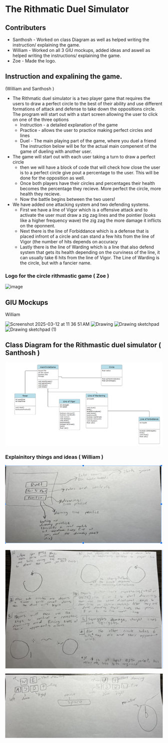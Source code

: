 # The Rithmatic Duel Simulator

## Contributers 
* Santhosh - Worked on class Diagram as well as helped writing the instruction/ explaining the game.
* William - Worked on all 3 GIU mockups, added ideas and aswell as helped writing the instructions/ explaining the game.
* Zoe - Made the logo.

## Instruction and expalining the game.
(William and Santhosh )
* The Rithmatic duel simulator is a two player game that requires the users to draw a perfect circle to the best of their ability and use different formations of attack and defense to take down the oppositions circle.
  The program will start out with a start screen allowing the user to click on one of the three options
  * Instruction - a detailed explanation of the game
  * Practice - allows the user to practice making perfect circles and lines
  * Duel - The main playing part of the game, where you duel a friend
 The instruction below will be for the actual main compenent of the game of dueling with another user.
* The game will start out with each user taking a turn to draw a perfect circle
  - then we will have a block of code that will check how close the user is to a perfect circle give pout a percentage to the user. This will be done for the opposition as well.
  - Once both players have their circles and percentages their health becomes the percentage they recieve. More perfect the circle, more health they recieve.
  - Now the battle begins between the two users!
* We have added one attacking system and two defending systems.
  - First we have a line of Vigor which is a offensive attack and to activate the user must draw a zig zag lines and the pointier (looks like a higher frequency wave) the zig zag the more damage it inflicts on the oponnent.
  - Next there is the line of Forbiddance which is a defense that is placed infront of a circle and can stand a few hits from the line of Vigor (the number of hits depends on accuracy
  - Lastly there is the line of Warding which is a line that also defend system that gets its health depending on the curviness of the line, it can usually take 6 hits from the line of Vigor. The Line of Warding is the circle,  but with a fancier name.
    
  
### Logo for the circle rithmastic game ( Zoe )

![image](https://github.com/user-attachments/assets/fd4363d8-40c6-4ab1-b8b1-9c425116b651)

## GIU Mockups
William

![Screenshot 2025-03-12 at 11 36 51 AM](https://github.com/user-attachments/assets/5b4ce382-c68a-445d-a232-bfbe177b96be)
![Drawing](https://github.com/user-attachments/assets/40b6471e-d076-4f8f-b812-98131846af52)
![Drawing sketchpad](https://github.com/user-attachments/assets/45257920-c93b-477b-9023-4197f0a0a52c)
![Drawing sketchpad (1)](https://github.com/user-attachments/assets/52de7376-ca57-42d9-8047-cae66ba5d22e)



## Class Diagram for the Rithmastic duel simulator ( Santhosh )

![](https://github.com/HenryBald/SyntaxSorcerors/blob/main/musicprogram/assets/circleClassDiagram.png)




### Explainitory things and ideas ( William )
![](https://github.com/HenryBald/SyntaxSorcerors/blob/main/musicprogram/assets/circleGame1.png)

![](https://github.com/HenryBald/SyntaxSorcerors/blob/main/musicprogram/assets/circleGame2.png)

![](https://github.com/HenryBald/SyntaxSorcerors/blob/main/musicprogram/assets/circleGame3.png)



